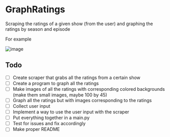 # GraphRatings
Scraping the ratings of a given show (from the user) and graphing the ratings by season and episode

For example

![image]("images/readme/example.jpg")

## Todo
- [ ] Create scraper that grabs all the ratings from a certain show
- [ ] Create a program to graph all the ratings
- [ ] Make images of all the ratings with corresponding colored backgrounds (make them small images, maybe 100 by 45)
- [ ] Graph all the ratings but with images corresponding to the ratings
- [ ] Collect user input
- [ ] Implement a way to use the user input with the scraper
- [ ] Put everything together in a main.py
- [ ] Test for issues and fix accordingly
- [ ] Make proper README
